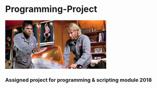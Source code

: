 # Programming-Project
![](Zoolander.jpg)
### Assigned project for programming &amp; scripting module 2018
